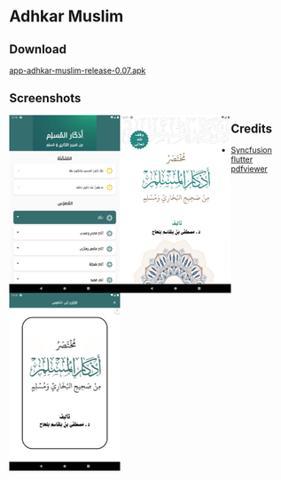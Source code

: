# Adhkar Muslim

## Download

[app-adhkar-muslim-release-0.07.apk](https://github.com/fkorteby/adhkar-muslim/releases/download/0.07/app-adhkar-muslim-release-0.07.apk)

## Screenshots

<img src="https://github.com/fkorteby/adhkar-muslim/blob/main/Home.png" alt="drawing" width="200" style="float:left;"/>
<img src="https://github.com/fkorteby/adhkar-muslim/blob/main/Cover.png" alt="drawing" width="200" style="float:left;"/>
<img src="https://github.com/fkorteby/adhkar-muslim/blob/main/Book-cover.png" alt="drawing" width="200" style="float:left;"/>


## Credits

- [Syncfusion flutter pdfviewer](https://pub.dev/packages/syncfusion_flutter_pdfviewer)
